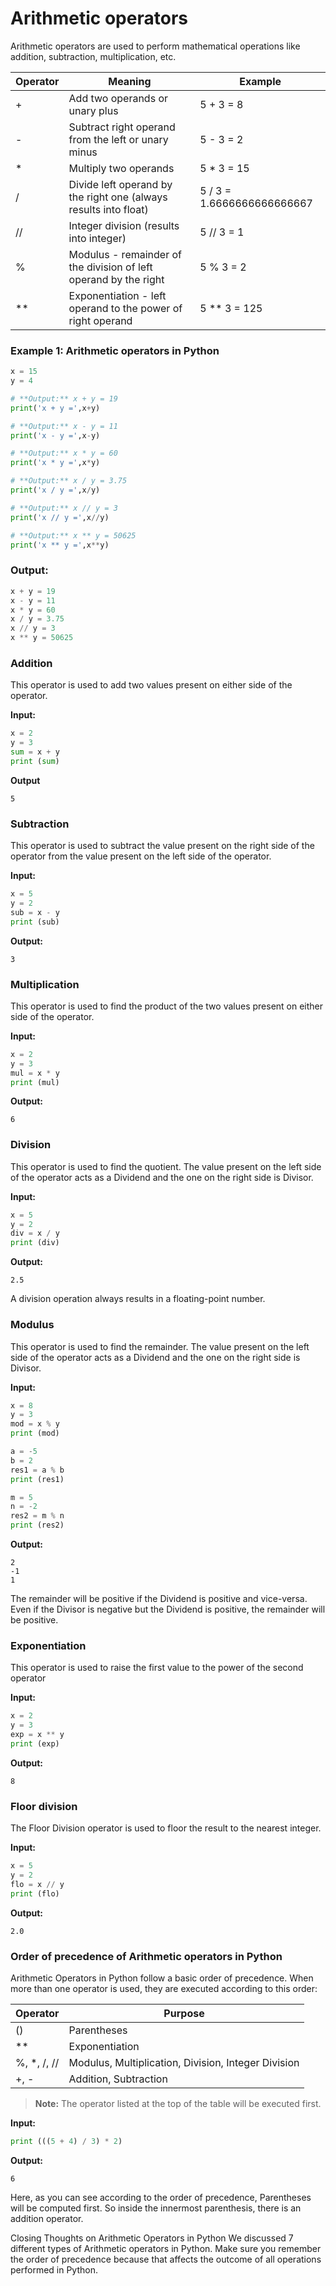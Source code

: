 # Arithmetic operators

Arithmetic operators are used to perform mathematical operations like addition, subtraction, multiplication, etc.

| Operator | Meaning                                                          | Example                    |
| -------- | ---------------------------------------------------------------- | -------------------------- |
| +        | Add two operands or unary plus                                   | 5 + 3 = 8                  |
| -        | Subtract right operand from the left or unary minus              | 5 - 3 = 2                  |
| \*       | Multiply two operands                                            | 5 \* 3 = 15                |
| /        | Divide left operand by the right one (always results into float) | 5 / 3 = 1.6666666666666667 |
| //       | Integer division (results into integer)                          | 5 // 3 = 1                 |
| %        | Modulus - remainder of the division of left operand by the right | 5 % 3 = 2                  |
| \*\*     | Exponentiation - left operand to the power of right operand      | 5 \*\* 3 = 125             |

### Example 1: Arithmetic operators in Python

```python
x = 15
y = 4

# **Output:** x + y = 19
print('x + y =',x+y)

# **Output:** x - y = 11
print('x - y =',x-y)

# **Output:** x * y = 60
print('x * y =',x*y)

# **Output:** x / y = 3.75
print('x / y =',x/y)

# **Output:** x // y = 3
print('x // y =',x//y)

# **Output:** x ** y = 50625
print('x ** y =',x**y)
```

### **Output:**

```python
x + y = 19
x - y = 11
x * y = 60
x / y = 3.75
x // y = 3
x ** y = 50625
```

### Addition

This operator is used to add two values present on either side of the operator.

**Input:**

```python
x = 2
y = 3
sum = x + y
print (sum)
```

**Output**

```python:
5
```

### Subtraction

This operator is used to subtract the value present on the right side of the operator from the value present on the left side of the operator.

**Input:**

```python
x = 5
y = 2
sub = x - y
print (sub)
```

**Output:**

```python:
3
```

### Multiplication

This operator is used to find the product of the two values present on either side of the operator.

**Input:**

```python
x = 2
y = 3
mul = x * y
print (mul)
```

**Output:**

```python:
6
```

### Division

This operator is used to find the quotient. The value present on the left side of the operator acts as a Dividend and the one on the right side is Divisor.

**Input:**

```python
x = 5
y = 2
div = x / y
print (div)
```

**Output:**

```python:
2.5
```

A division operation always results in a floating-point number.

### Modulus

This operator is used to find the remainder. The value present on the left side of the operator acts as a Dividend and the one on the right side is Divisor.

**Input:**

```python
x = 8
y = 3
mod = x % y
print (mod)

a = -5
b = 2
res1 = a % b
print (res1)

m = 5
n = -2
res2 = m % n
print (res2)
```

**Output:**

```python:
2
-1
1
```

The remainder will be positive if the Dividend is positive and vice-versa.
Even if the Divisor is negative but the Dividend is positive, the remainder will be positive.

### Exponentiation

This operator is used to raise the first value to the power of the second operator

**Input:**

```python
x = 2
y = 3
exp = x ** y
print (exp)
```

**Output:**

```python:
8
```

### Floor division

The Floor Division operator is used to floor the result to the nearest integer.

**Input:**

```python
x = 5
y = 2
flo = x // y
print (flo)
```

**Output:**

```python:
2.0
```

### Order of precedence of Arithmetic operators in Python

Arithmetic Operators in Python follow a basic order of precedence.
When more than one operator is used, they are executed according to this order:

| Operator     | Purpose                                             |
| ------------ | --------------------------------------------------- |
| ()           | Parentheses                                         |
| \*\*         | Exponentiation                                      |
| %, \*, /, // | Modulus, Multiplication, Division, Integer Division |
| +, -         | Addition, Subtraction                               |

> **Note:** The operator listed at the top of the table will be executed first.

**Input:**

```python
print (((5 + 4) / 3) * 2)
```

**Output:**

```python:
6
```

Here, as you can see according to the order of precedence, Parentheses will be computed first. So inside the innermost parenthesis, there is an addition operator.

Closing Thoughts on Arithmetic Operators in Python
We discussed 7 different types of Arithmetic operators in Python. Make sure you remember the order of precedence because that affects the outcome of all operations performed in Python.
